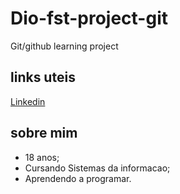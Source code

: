 # Dio-fst-project-git
Git/github learning project
## links uteis 
[Linkedin](https://www.linkedin.com/in/gustavo-basso-5661a523a)

## sobre mim
- 18 anos;
- Cursando Sistemas da informacao;
- Aprendendo a programar. 